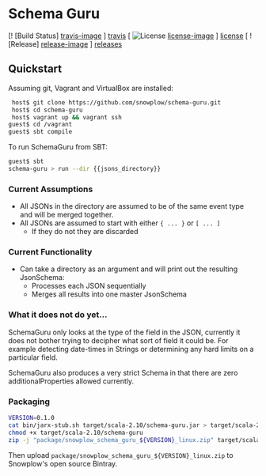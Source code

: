 # Schema Guru

[! [Build Status] [travis-image] ] [travis]  [ ![License] [license-image] ] [license] [ ![Release] [release-image] ] [releases]

## Quickstart

Assuming git, Vagrant and VirtualBox are installed:

```bash
 host$ git clone https://github.com/snowplow/schema-guru.git
 host$ cd schema-guru
 host$ vagrant up && vagrant ssh
guest$ cd /vagrant
guest$ sbt compile
``` 

To run SchemaGuru from SBT:

```bash
guest$ sbt
schema-guru > run --dir {{jsons_directory}}
```

### Current Assumptions

* All JSONs in the directory are assumed to be of the same event type and will be merged together.
* All JSONs are assumed to start with either `{ ... }` or `[ ... ]`
  - If they do not they are discarded

### Current Functionality

* Can take a directory as an argument and will print out the resulting JsonSchema:
  - Processes each JSON sequentially
  - Merges all results into one master JsonSchema

### What it does not do yet...

SchemaGuru only looks at the type of the field in the JSON, currently it does not bother trying to decipher what sort of field it could be.  For example detecting date-times in Strings or determining any hard limits on a particular field.

SchemaGuru also produces a very strict Schema in that there are zero additionalProperties allowed currently.

### Packaging

```bash
VERSION=0.1.0
cat bin/jarx-stub.sh target/scala-2.10/schema-guru.jar > target/scala-2.10/schema-guru
chmod +x target/scala-2.10/schema-guru
zip -j "package/snowplow_schema_guru_${VERSION}_linux.zip" target/scala-2.10/schema-guru
```

Then upload `package/snowplow_schema_guru_${VERSION}_linux.zip` to Snowplow's open source Bintray.


[travis]: https://travis-ci.org/snowplow/schema-guru
[travis-image]: https://travis-ci.org/snowplow/schema-guru.png?branch=master

[license-image]: http://img.shields.io/badge/license-Apache--2-blue.svg?style=flat
[license]: http://www.apache.org/licenses/LICENSE-2.0

[release-image]: http://img.shields.io/badge/release--0.1.0M-blue.svg?style=flat
[releases]: https://github.com/snowplow/scala-forex/releases
